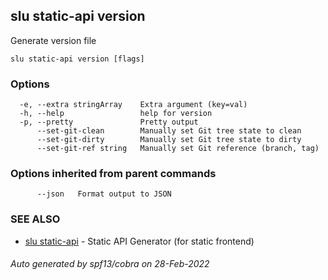 ## slu static-api version

Generate version file

```
slu static-api version [flags]
```

### Options

```
  -e, --extra stringArray    Extra argument (key=val)
  -h, --help                 help for version
  -p, --pretty               Pretty output
      --set-git-clean        Manually set Git tree state to clean
      --set-git-dirty        Manually set Git tree state to dirty
      --set-git-ref string   Manually set Git reference (branch, tag)
```

### Options inherited from parent commands

```
      --json   Format output to JSON
```

### SEE ALSO

* [slu static-api](slu_static-api.md)	 - Static API Generator (for static frontend)

###### Auto generated by spf13/cobra on 28-Feb-2022
